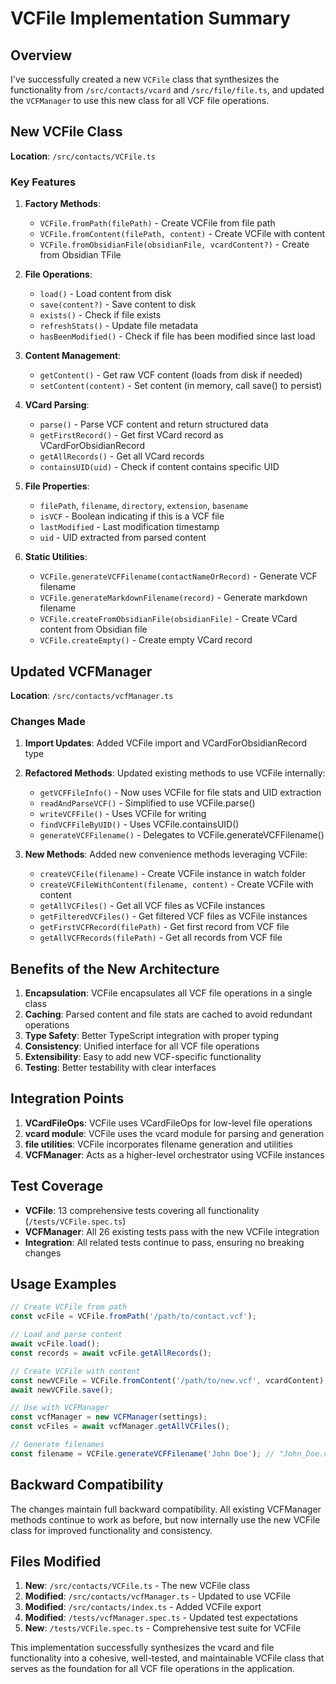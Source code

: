 # VCFile Implementation Summary

## Overview

I've successfully created a new `VCFile` class that synthesizes the functionality from `/src/contacts/vcard` and `/src/file/file.ts`, and updated the `VCFManager` to use this new class for all VCF file operations.

## New VCFile Class

**Location**: `/src/contacts/VCFile.ts`

### Key Features

1. **Factory Methods**:
   - `VCFile.fromPath(filePath)` - Create VCFile from file path
   - `VCFile.fromContent(filePath, content)` - Create VCFile with content
   - `VCFile.fromObsidianFile(obsidianFile, vcardContent?)` - Create from Obsidian TFile

2. **File Operations**:
   - `load()` - Load content from disk
   - `save(content?)` - Save content to disk
   - `exists()` - Check if file exists
   - `refreshStats()` - Update file metadata
   - `hasBeenModified()` - Check if file has been modified since last load

3. **Content Management**:
   - `getContent()` - Get raw VCF content (loads from disk if needed)
   - `setContent(content)` - Set content (in memory, call save() to persist)

4. **VCard Parsing**:
   - `parse()` - Parse VCF content and return structured data
   - `getFirstRecord()` - Get first VCard record as VCardForObsidianRecord
   - `getAllRecords()` - Get all VCard records
   - `containsUID(uid)` - Check if content contains specific UID

5. **File Properties**:
   - `filePath`, `filename`, `directory`, `extension`, `basename`
   - `isVCF` - Boolean indicating if this is a VCF file
   - `lastModified` - Last modification timestamp
   - `uid` - UID extracted from parsed content

6. **Static Utilities**:
   - `VCFile.generateVCFFilename(contactNameOrRecord)` - Generate VCF filename
   - `VCFile.generateMarkdownFilename(record)` - Generate markdown filename
   - `VCFile.createFromObsidianFile(obsidianFile)` - Create VCard content from Obsidian file
   - `VCFile.createEmpty()` - Create empty VCard record

## Updated VCFManager

**Location**: `/src/contacts/vcfManager.ts`

### Changes Made

1. **Import Updates**: Added VCFile import and VCardForObsidianRecord type
2. **Refactored Methods**: Updated existing methods to use VCFile internally:
   - `getVCFFileInfo()` - Now uses VCFile for file stats and UID extraction
   - `readAndParseVCF()` - Simplified to use VCFile.parse()
   - `writeVCFFile()` - Uses VCFile for writing
   - `findVCFFileByUID()` - Uses VCFile.containsUID()
   - `generateVCFFilename()` - Delegates to VCFile.generateVCFFilename()

3. **New Methods**: Added new convenience methods leveraging VCFile:
   - `createVCFile(filename)` - Create VCFile instance in watch folder
   - `createVCFileWithContent(filename, content)` - Create VCFile with content
   - `getAllVCFiles()` - Get all VCF files as VCFile instances
   - `getFilteredVCFiles()` - Get filtered VCF files as VCFile instances
   - `getFirstVCFRecord(filePath)` - Get first record from VCF file
   - `getAllVCFRecords(filePath)` - Get all records from VCF file

## Benefits of the New Architecture

1. **Encapsulation**: VCFile encapsulates all VCF file operations in a single class
2. **Caching**: Parsed content and file stats are cached to avoid redundant operations
3. **Type Safety**: Better TypeScript integration with proper typing
4. **Consistency**: Unified interface for all VCF file operations
5. **Extensibility**: Easy to add new VCF-specific functionality
6. **Testing**: Better testability with clear interfaces

## Integration Points

1. **VCardFileOps**: VCFile uses VCardFileOps for low-level file operations
2. **vcard module**: VCFile uses the vcard module for parsing and generation
3. **file utilities**: VCFile incorporates filename generation and utilities
4. **VCFManager**: Acts as a higher-level orchestrator using VCFile instances

## Test Coverage

- **VCFile**: 13 comprehensive tests covering all functionality (`/tests/VCFile.spec.ts`)
- **VCFManager**: All 26 existing tests pass with the new VCFile integration
- **Integration**: All related tests continue to pass, ensuring no breaking changes

## Usage Examples

```typescript
// Create VCFile from path
const vcFile = VCFile.fromPath('/path/to/contact.vcf');

// Load and parse content
await vcFile.load();
const records = await vcFile.getAllRecords();

// Create VCFile with content
const newVCFile = VCFile.fromContent('/path/to/new.vcf', vcardContent);
await newVCFile.save();

// Use with VCFManager
const vcfManager = new VCFManager(settings);
const vcFiles = await vcfManager.getAllVCFiles();

// Generate filenames
const filename = VCFile.generateVCFFilename('John Doe'); // "John_Doe.vcf"
```

## Backward Compatibility

The changes maintain full backward compatibility. All existing VCFManager methods continue to work as before, but now internally use the new VCFile class for improved functionality and consistency.

## Files Modified

1. **New**: `/src/contacts/VCFile.ts` - The new VCFile class
2. **Modified**: `/src/contacts/vcfManager.ts` - Updated to use VCFile
3. **Modified**: `/src/contacts/index.ts` - Added VCFile export
4. **Modified**: `/tests/vcfManager.spec.ts` - Updated test expectations
5. **New**: `/tests/VCFile.spec.ts` - Comprehensive test suite for VCFile

This implementation successfully synthesizes the vcard and file functionality into a cohesive, well-tested, and maintainable VCFile class that serves as the foundation for all VCF file operations in the application.
